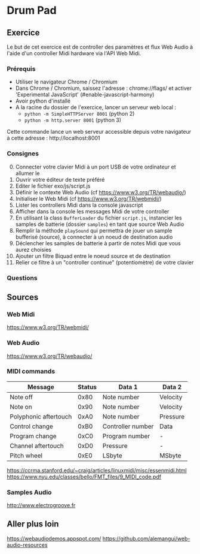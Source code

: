 # Drum Pad

## Exercice

Le but de cet exercice est de controller des paramètres et flux Web Audio à l'aide d'un controller Midi hardware via l'API Web Midi.

### Prérequis

- Utiliser le navigateur Chrome / Chromium
- Dans Chrome / Chromium, saissez l'adresse : chrome://flags/ et activer 'Experimental JavaScript' (#enable-javascript-harmony)
- Avoir python d'installé
- A la racine du dossier de l'exercice, lancer un serveur web local :
    - ```python -m SimpleHTTPServer 8001``` (python 2)
    - ```python -m http.server 8001``` (python 3)

 Cette commande lance un web serveur accessible depuis votre navigateur à cette adresse : http://localhost:8001

### Consignes

0. Connecter votre clavier Midi à un port USB de votre ordinateur et allumer le
1. Ouvrir votre éditeur de texte préféré
2. Editer le fichier exo/js/script.js
3. Définir le contexte Web Audio (cf https://www.w3.org/TR/webaudio/)
4. Initialiser le Web Midi (cf https://www.w3.org/TR/webmidi/)
5. Lister les controllers Midi dans la console javascript
6. Afficher dans la console les messages Midi de votre controller
7. En utilisant la class ```BufferLoader``` du fichier ```script.js```, instancier les samples de batterie (dossier ```samples```) en tant que source Web Audio
8. Remplir la méthode ```playSound``` qui permettra de jouer un sample bufferisé (source), à connecter à un noeud de destination audio
9. Déclencher les samples de batterie à partir de notes Midi que vous aurez choisies
10. Ajouter un filtre Biquad entre le noeud source et de destination
11. Relier ce filtre à un "controller continue" (potentiomètre) de votre clavier

### Questions 



## Sources

### Web Midi

https://www.w3.org/TR/webmidi/

### Web Audio

https://www.w3.org/TR/webaudio/

### MIDI commands

Message | Status | Data 1 | Data 2
------- | -------|-------|-------
Note off | 0x80 | Note number | Velocity
Note on | 0x90 | Note number | Velocity
Polyphonic aftertouch | 0xA0 | Note number | Pressure
Control change | 0xB0 | Controller number | Data
Program change | 0xC0 | Program number | -
Channel aftertouch | 0xD0 | Pressure | -
Pitch wheel | 0xE0 | LSbyte | MSbyte 

https://ccrma.stanford.edu/~craig/articles/linuxmidi/misc/essenmidi.html
https://www.nyu.edu/classes/bello/FMT_files/9_MIDI_code.pdf


### Samples Audio 

http://www.electrogroove.fr


## Aller plus loin

https://webaudiodemos.appspot.com/
https://github.com/alemangui/web-audio-resources



